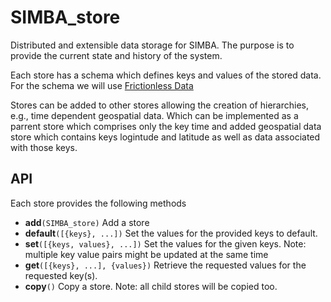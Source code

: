 # SIMBA_store
Distributed and extensible data storage for SIMBA. The purpose is to provide the current state and history of the system. 

Each store has a schema which defines keys and values of the stored data. For the schema we will use [Frictionless Data](https://github.com/frictionlessdata/specs)

Stores can be added to other stores allowing the creation of hierarchies, e.g., time dependent geospatial data. Which can be implemented as a parrent store which comprises only the key time and added geospatial data store which contains keys logintude and latitude as well as data associated with those keys.

## API
Each store provides the following methods
* __add__`(SIMBA_store)` Add a store
* __default__`([{keys}, ...])` Set the values for the provided keys to default.
* __set__`([{keys, values}, ...])` Set the values for the given keys. Note: multiple key value pairs might be updated at the same time
* __get__`([{keys}, ...], {values})` Retrieve the requested values for the requested key(s).
* __copy__`()` Copy a store. Note: all child stores will be copied too.
